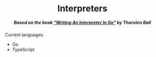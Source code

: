 <div align="center">
  <h1>Interpreters</h1>
  <h5>Based on the book <a href="https://interpreterbook.com/">"Writing An Interpreter In Go"</a> by Thorsten Ball</h5>
</div>

Current languages:
- Go
- TypeScript
